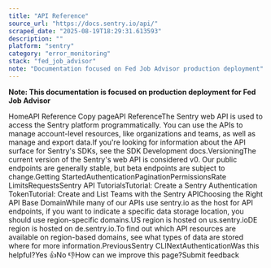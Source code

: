 ```yaml
---
title: "API Reference"
source_url: "https://docs.sentry.io/api/"
scraped_date: "2025-08-19T18:29:31.613593"
description: ""
platform: "sentry"
category: "error_monitoring"
stack: "fed_job_advisor"
note: "Documentation focused on Fed Job Advisor production deployment"
---
```

**Note: This documentation is focused on production deployment for Fed Job Advisor**

HomeAPI Reference Copy pageAPI ReferenceThe Sentry web API is used to access the Sentry platform programmatically. You can use the APIs to manage account-level resources, like organizations and teams, as well as manage and export data.If you're looking for information about the API surface for Sentry's SDKs, see the SDK Development docs.VersioningThe current version of the Sentry's web API is considered v0. Our public endpoints are generally stable, but beta endpoints are subject to change.Getting StartedAuthenticationPaginationPermissionsRate LimitsRequestsSentry API TutorialsTutorial: Create a Sentry Authentication TokenTutorial: Create and List Teams with the Sentry APIChoosing the Right API Base DomainWhile many of our APIs use sentry.io as the host for API endpoints, if you want to indicate a specific data storage location, you should use region-specific domains.US region is hosted on us.sentry.ioDE region is hosted on de.sentry.io.To find out which API resources are available on region-based domains, see what types of data are stored where for more information.PreviousSentry CLINextAuthenticationWas this helpful?Yes 👍No 👎How can we improve this page?Submit feedback